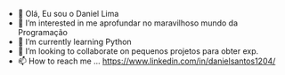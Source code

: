 - 👋  Olá, Eu sou o Daniel Lima
- 👀 I’m interested in  me aprofundar no maravilhoso mundo da Programação
- 🌱 I’m currently learning  Python
- 💞️ I’m looking to collaborate on  pequenos projetos para obter exp.
- 📫 How to reach me ... https://www.linkedin.com/in/danielsantos1204/

<!---
DanielLima1204/DanielLima1204 is a ✨ special ✨ repository because its `README.md` (this file) appears on your GitHub profile.
You can click the Preview link to take a look at your changes.
--->
